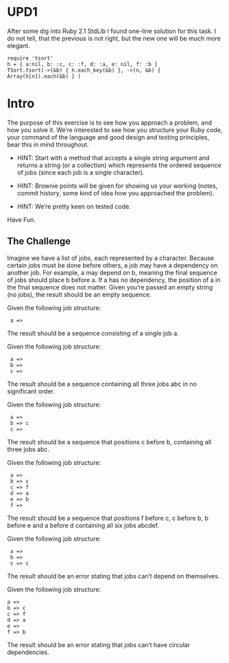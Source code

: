 # UPD1

After some dig into Ruby 2.1 StdLib I found one-line solution for this task. I do not tell, that the previous is not right, but the new one will be much more elegant.

```
require 'tsort'
h = { a:nil, b: :c, c: :f, d: :a, e: nil, f: :b }
TSort.tsort(->(&b) { h.each_key(&b) }, ->(n, &b) { Array(h[n]).each(&b) } )
```

# Intro

The purpose of this exercise is to see how you approach a problem, and how you solve it. We’re interested to see how you structure
your Ruby code, your command of the language and good design and testing principles, bear this in mind throughout.

* HINT: Start with a method that accepts a single string argument and returns a string (or a collection) which represents the ordered
sequence of jobs (since each job is a single character).

* HINT: Brownie points will be given for showing us your working (notes, commit history, some kind of idea how you approached the
problem).

* HINT: We’re pretty keen on tested code.

Have Fun.

## The Challenge

Imagine we have a list of jobs, each represented by a character. Because certain jobs must be done before others, a job may have a
dependency on another job. For example, a may depend on b, meaning the final sequence of jobs should place b before a. If a has no
dependency, the position of a in the final sequence does not matter.
Given you’re passed an empty string (no jobs), the result should be an empty sequence.

Given the following job structure:
```
 a =>
```
The result should be a sequence consisting of a single job a.

Given the following job structure:
```
 a =>
 b =>
 c =>
```
The result should be a sequence containing all three jobs abc in no significant order.

Given the following job structure:
```
 a =>
 b => c
 c =>
```
The result should be a sequence that positions c before b, containing all three jobs abc.

Given the following job structure:
```
 a =>
 b => c
 c => f
 d => a
 e => b
 f =>
```
The result should be a sequence that positions f before c, c before b, b before e and a before d containing all six jobs abcdef.

Given the following job structure:
```
 a =>
 b =>
 c => c
```
The result should be an error stating that jobs can’t depend on themselves.

Given the following job structure:
```
a =>
b => c
c => f
d => a
e =>
f => b
```
The result should be an error stating that jobs can’t have circular dependencies.
